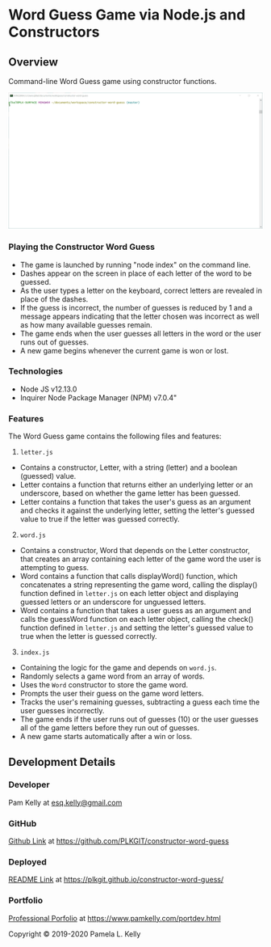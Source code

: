 # Word Guess Game via Node.js and Constructors

## Overview
Command-line Word Guess game using constructor functions.  

![Constructor Word Guess](images/constructor_word_game.gif)


### Playing the Constructor Word Guess
  * The game is launched by running "node index" on the command line.  
  * Dashes appear on the screen in place of each letter of the word to be guessed.  
  * As the user types a letter on the keyboard, correct letters are revealed in place of the dashes.
  * If the guess is incorrect, the number of guesses is reduced by 1 and a message appears indicating that the letter chosen was incorrect as well as how many available guesses remain.
  * The game ends when the user guesses all letters in the word or the user runs out of guesses.
  * A new game begins whenever the current game is won or lost.

### Technologies
  * Node JS v12.13.0
  * Inquirer Node Package Manager (NPM) v7.0.4"

### Features
The Word Guess game contains the following files and features:
1. `letter.js`
  * Contains a constructor, Letter, with a string (letter) and a boolean (guessed) value.
  * Letter contains a function that returns either an underlying letter or an underscore, based on whether the game letter has been guessed.
  * Letter contains a function that takes the user's guess as an argument and checks it against the underlying letter, setting the letter's guessed value to true if the letter was guessed correctly.
2. `word.js`
  * Contains a constructor, Word that depends on the Letter constructor, that creates an array containing each letter of the game word the user is attempting to guess.
  * Word contains a function that calls displayWord() function, which concatenates a string representing the game word, calling the display() function defined in `letter.js` on each letter object and displaying guessed letters or an underscore for unguessed letters.
  * Word contains a function that takes a user guess as an argument and calls the guessWord function on each letter object, calling the check() function defined in `letter.js` and setting the letter's guessed value to true when the letter is guessed correctly.
3. `index.js`
  * Containing the logic for the game and depends on `word.js`.
  * Randomly selects a game word from an array of words.
  * Uses the `Word` constructor to store the game word.
  * Prompts the user their guess on the game word letters.
  * Tracks the user's remaining guesses, subtracting a guess each time the user guesses incorrectly.
  * The game ends if the user runs out of guesses (10) or the user guesses all of the game letters before they run out of guesses.
  * A new game starts automatically after a win or loss.


## Development Details

### Developer
Pam Kelly at [esq.kelly@gmail.com](mailto:esq.kelly@gmail.com)

### GitHub
[Github Link](https://github.com/PLKGIT/constructor-word-guess) at https://github.com/PLKGIT/constructor-word-guess
### Deployed
[README Link](https://plkgit.github.io/constructor-word-guess/) at https://plkgit.github.io/constructor-word-guess/
### Portfolio
[Professional Porfolio](https://www.pamkelly.com/portdev.html) at https://www.pamkelly.com/portdev.html

Copyright &copy; 2019-2020 Pamela L. Kelly